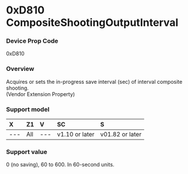 # 0xD810 CompositeShootingOutputInterval

### Device Prop Code

0xD810

### Overview

Acquires or sets the in-progress save interval (sec) of interval composite shooting.  
(Vendor Extension Property)

### Support model

| X | Z1 | V | SC | S |
|:--|:--|:--|:--|:--|
| --- | All | --- | v1.10 or later | v01.82 or later |

### Support value

0 (no saving), 60 to 600. In 60-second units.
